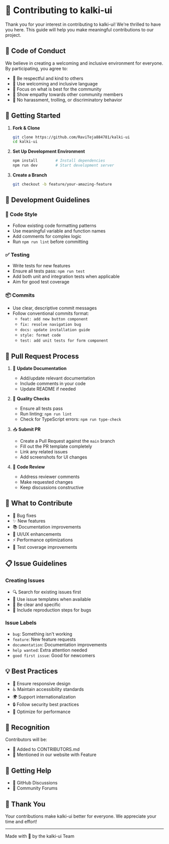 # 🤝 Contributing to kalki-ui

Thank you for your interest in contributing to kalki-ui! We're thrilled to have you here. This guide will help you make meaningful contributions to our project.

## 🌟 Code of Conduct

We believe in creating a welcoming and inclusive environment for everyone. By participating, you agree to:

- 🤝 Be respectful and kind to others
- 💬 Use welcoming and inclusive language
- 🎯 Focus on what is best for the community
- 💪 Show empathy towards other community members
- 🚫 No harassment, trolling, or discriminatory behavior

## 🚀 Getting Started

1. **Fork & Clone**
   ```bash
   git clone https://github.com/RaviTeja884781/kalki-ui
   cd kalki-ui
   ```

2. **Set Up Development Environment**
   ```bash
   npm install        # Install dependencies
   npm run dev        # Start development server
   ```

3. **Create a Branch**
   ```bash
   git checkout -b feature/your-amazing-feature
   ```

## 📝 Development Guidelines

### 🎨 Code Style
- Follow existing code formatting patterns
- Use meaningful variable and function names
- Add comments for complex logic
- Run `npm run lint` before committing

### ✅ Testing
- Write tests for new features
- Ensure all tests pass: `npm run test`
- Add both unit and integration tests when applicable
- Aim for good test coverage

### 📦 Commits
- Use clear, descriptive commit messages
- Follow conventional commits format:
  - `feat: add new button component`
  - `fix: resolve navigation bug`
  - `docs: update installation guide`
  - `style: format code`
  - `test: add unit tests for form component`

## 🔄 Pull Request Process

1. 📝 **Update Documentation**
   - Add/update relevant documentation
   - Include comments in your code
   - Update README if needed

2. 🧪 **Quality Checks**
   - Ensure all tests pass
   - Run linting: `npm run lint`
   - Check for TypeScript errors: `npm run type-check`

3. 📥 **Submit PR**
   - Create a Pull Request against the `main` branch
   - Fill out the PR template completely
   - Link any related issues
   - Add screenshots for UI changes

4. 👀 **Code Review**
   - Address reviewer comments
   - Make requested changes
   - Keep discussions constructive

## 🎯 What to Contribute

- 🐛 Bug fixes
- ✨ New features
- 📚 Documentation improvements
- 🎨 UI/UX enhancements
- ⚡️ Performance optimizations
- 🧪 Test coverage improvements

## 📋 Issue Guidelines

### Creating Issues
- 🔍 Search for existing issues first
- 📝 Use issue templates when available
- 🎯 Be clear and specific
- 🔬 Include reproduction steps for bugs

### Issue Labels
- `bug`: Something isn't working
- `feature`: New feature requests
- `documentation`: Documentation improvements
- `help wanted`: Extra attention needed
- `good first issue`: Good for newcomers

## 💡 Best Practices

- 📱 Ensure responsive design
- ♿️ Maintain accessibility standards
- 🌍 Support internationalization
- 🔒 Follow security best practices
- 🚀 Optimize for performance

## 🎉 Recognition

Contributors will be:
- 📝 Added to CONTRIBUTORS.md
- 📃 Mentioned in our website with Feature

## 📮 Getting Help

- 💬 GitHub Discussions
- 🤝 Community Forums

## 🌟 Thank You

Your contributions make kalki-ui better for everyone. We appreciate your time and effort! 

---
Made with 💖 by the kalki-ui Team